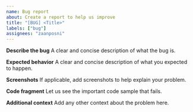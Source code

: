 ```yaml
---
name: Bug report
about: Create a report to help us improve
title: "[BUG] <Title>"
labels: ["bug"]
assignees: "zaanposni"
---
```


**Describe the bug**
A clear and concise description of what the bug is.

**Expected behavior**
A clear and concise description of what you expected to happen.

**Screenshots**
If applicable, add screenshots to help explain your problem.

**Code fragment**
Let us see the important code sample that fails.

**Additional context**
Add any other context about the problem here.
